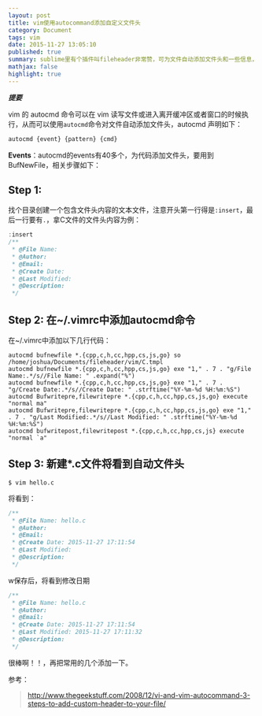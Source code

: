 ```yaml
---
layout: post
title: vim使用autocommand添加自定义文件头
category: Document
tags: vim
date: 2015-11-27 13:05:10
published: true
summary: sublime里有个插件叫fileheader非常赞，可为文件自动添加文件头和一些信息，在vim里也能简单实现。
mathjax: false
highlight: true
---
```



**_提要_**

vim 的 autocmd 命令可以在 vim 读写文件或进入离开缓冲区或者窗口的时候执行，从而可以使用`autocmd`命令对文件自动添加文件头，autocmd 声明如下：

```bash
autocmd {event} {pattern} {cmd}
```

**Events**：autocmd的events有40多个，为代码添加文件头，要用到BufNewFile，相关步骤如下：

## Step 1:

找个目录创建一个包含文件头内容的文本文件，注意开头第一行得是`:insert`，最后一行要有`.`，拿C文件的文件头内容为例：

```c
:insert
/**
 * @File Name:
 * @Author:
 * @Email:
 * @Create Date:
 * @Last Modified:
 * @Description:
 */
```

## Step 2: 在~/.vimrc中添加autocmd命令

在~/.vimrc中添加以下几行代码：

```vim
autocmd bufnewfile *.{cpp,c,h,cc,hpp,cs,js,go} so /home/joshua/Documents/fileheader/vim/C.tmpl
autocmd bufnewfile *.{cpp,c,h,cc,hpp,cs,js,go} exe "1," . 7 . "g/File Name:.*/s//File Name: " .expand("%")
autocmd bufnewfile *.{cpp,c,h,cc,hpp,cs,js,go} exe "1," . 7 . "g/Create Date:.*/s//Create Date: " .strftime("%Y-%m-%d %H:%m:%S")
autocmd Bufwritepre,filewritepre *.{cpp,c,h,cc,hpp,cs,js,go} execute "normal ma"
autocmd Bufwritepre,filewritepre *.{cpp,c,h,cc,hpp,cs,js,go} exe "1," . 7 . "g/Last Modified:.*/s//Last Modified: " .strftime("%Y-%m-%d %H:%m:%S")
autocmd bufwritepost,filewritepost *.{cpp,c,h,cc,hpp,cs,js} execute "normal `a"
```

## Step 3: 新建*.c文件将看到自动文件头

```
$ vim hello.c
```

将看到：

```c
/**
 * @File Name: hello.c
 * @Author: 
 * @Email: 
 * @Create Date: 2015-11-27 17:11:54
 * @Last Modified:
 * @Description:
 */
```

w保存后，将看到修改日期

```c
/**
 * @File Name: hello.c
 * @Author:
 * @Email: 
 * @Create Date: 2015-11-27 17:11:54
 * @Last Modified: 2015-11-27 17:11:32
 * @Description:
 */
```

很棒啊！！，再把常用的几个添加一下。

参考：

> http://www.thegeekstuff.com/2008/12/vi-and-vim-autocommand-3-steps-to-add-custom-header-to-your-file/

